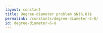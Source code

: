 ```yaml
---
layout: constant
title: Degree-diameter problem $N(6,8)$
permalink: /constants/degree-diameter-6-8/
id: degree-diameter-6-8
---
```

